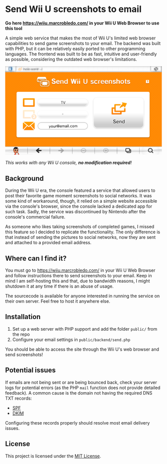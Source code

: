 # Send Wii U screenshots to email

**Go here https://wiiu.marcrobledo.com/ in your Wii U Web Browser to use this tool**


A simple web service that makes the most of Wii U's limited web browser capabilities to send game screenshots to your email.
The backend was built with PHP, but it can be relatively easily ported to other programming languages.
The frontend was built to be as fast, intuitive and user-friendly as possible, considering the outdated web browser's limitations.

![Preview](https://raw.githubusercontent.com/marcrobledo/wiiu-screenshots-to-email/refs/heads/main/preview.png)

*This works with any Wii U console, **no modification required**!*

## Background
During the Wii U era, the console featured a service that allowed users to post their favorite game moment screenshots to social networks. It was some kind of workaround, though, it relied on a simple website accessible via the console's browser, since the console lacked a dedicated app for such task. Sadly, the service was discontinued by Nintendo after the console's commercial failure.

As someone who likes taking screenshots of completed games, I missed this feature so I decided to replicate the functionality. The only difference is that instead of sending the pictures to social networks, now they are sent and attached to a provided email address.


## Where can I find it?
You must go to https://wiiu.marcrobledo.com/ in your Wii U Web Browser and follow instructions there to send screenshots to your email.
Keep in mind I am self-hosting this and that, due to bandwidth reasons, I might shutdown it at any time if there is an abuse of usage.

The sourcecode is available for anyone interested in running the service on their own server. Feel free to host it anywhere else.


## Installation
1. Set up a web server with PHP support and add the folder `public/` from the repo
2. Configure your email settings in `public/backend/send.php`

You should be able to access the site through the Wii U's web browser and send screenshots!


## Potential issues
If emails are not being sent or are being bounced back, check your server logs for potential errors (as the PHP `mail` function does not provide detailed feedback).
A common cause is the domain not having the required DNS TXT records:

- [SPF](https://support.google.com/a/answer/33786)
- [DKIM](https://support.google.com/a/answer/174124)

Configuring these records properly should resolve most email delivery issues.


## License
This project is licensed under the [MIT License](https://github.com/marcrobledo/wiiu-screenshots-to-email?tab=MIT-1-ov-file).
